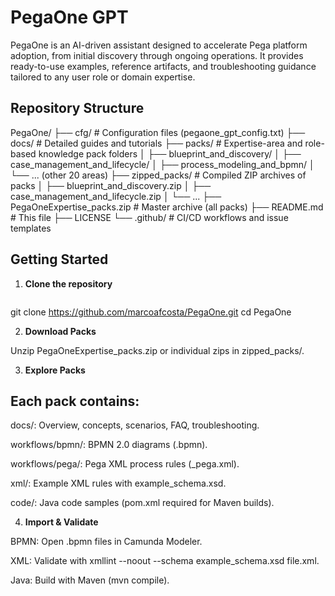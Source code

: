 # PegaOne GPT

PegaOne is an AI-driven assistant designed to accelerate Pega platform adoption, from initial discovery through ongoing operations. It provides ready-to-use examples, reference artifacts, and troubleshooting guidance tailored to any user role or domain expertise.

## Repository Structure
PegaOne/
├── cfg/                       # Configuration files (pegaone_gpt_config.txt)
├── docs/                      # Detailed guides and tutorials
├── packs/                     # Expertise-area and role-based knowledge pack folders
│   ├── blueprint_and_discovery/
│   ├── case_management_and_lifecycle/
│   ├── process_modeling_and_bpmn/
│   └── ... (other 20 areas)
├── zipped_packs/              # Compiled ZIP archives of packs
│   ├── blueprint_and_discovery.zip
│   ├── case_management_and_lifecycle.zip
│   └── ...
├── PegaOneExpertise_packs.zip # Master archive (all packs)
├── README.md                  # This file
├── LICENSE
└── .github/                   # CI/CD workflows and issue templates

## Getting Started

1. **Clone the repository**
   ```bash
git clone https://github.com/marcoafcosta/PegaOne.git
cd PegaOne

2. **Download Packs**

Unzip PegaOneExpertise_packs.zip or individual zips in zipped_packs/.

3. **Explore Packs**

## Each pack contains:

docs/: Overview, concepts, scenarios, FAQ, troubleshooting.

workflows/bpmn/: BPMN 2.0 diagrams (.bpmn).

workflows/pega/: Pega XML process rules (_pega.xml).

xml/: Example XML rules with example_schema.xsd.

code/: Java code samples (pom.xml required for Maven builds).

4. **Import & Validate**

BPMN: Open .bpmn files in Camunda Modeler.

XML: Validate with xmllint --noout --schema example_schema.xsd file.xml.

Java: Build with Maven (mvn compile).


